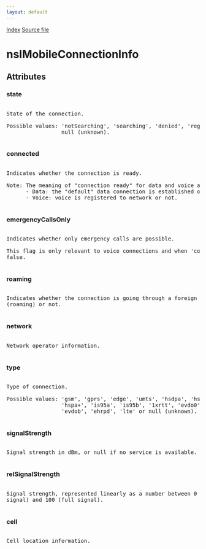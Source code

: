 ```yaml
---
layout: default
---
```

<div id='links'><a href="../index.html">Index</a>
<a href="http://dxr.mozilla.org/mozilla-central/source/dom/mobileconnection/interfaces/nsIMobileConnectionInfo.idl">Source file</a>
</div>

# nsIMobileConnectionInfo #

## Attributes ##

### state ###
<pre>  
State of the connection.  
  
Possible values: 'notSearching', 'searching', 'denied', 'registered' or  
                 null (unknown).  
  
</pre>
### connected ###
<pre>  
Indicates whether the connection is ready.  
  
Note: The meaning of "connection ready" for data and voice are different.  
      - Data: the "default" data connection is established or not.  
      - Voice: voice is registered to network or not.  
  
</pre>
### emergencyCallsOnly ###
<pre>  
Indicates whether only emergency calls are possible.  
  
This flag is only relevant to voice connections and when 'connected' is  
false.  
  
</pre>
### roaming ###
<pre>  
Indicates whether the connection is going through a foreign operator  
(roaming) or not.  
  
</pre>
### network ###
<pre>  
Network operator information.  
  
</pre>
### type ###
<pre>  
Type of connection.  
  
Possible values: 'gsm', 'gprs', 'edge', 'umts', 'hsdpa', 'hsupa', 'hspa',  
                 'hspa+', 'is95a', 'is95b', '1xrtt', 'evdo0', 'evdoa',  
                 'evdob', 'ehrpd', 'lte' or null (unknown).  
  
</pre>
### signalStrength ###
<pre>  
Signal strength in dBm, or null if no service is available.  
  
</pre>
### relSignalStrength ###
<pre>  
Signal strength, represented linearly as a number between 0 (weakest  
signal) and 100 (full signal).  
  
</pre>
### cell ###
<pre>  
Cell location information.  
  
</pre>